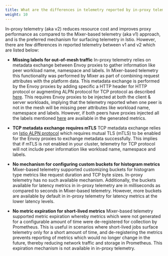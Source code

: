 ```yaml
---
title: What are the differences in telemetry reported by in-proxy telemetry (aka v2) and Mixer-based telemetry (aka v1)?
weight: 10
---
```


In-proxy telemetry (aka v2) reduces resource cost and improves proxy
performance as compared to the Mixer-based telemetry (aka v1) approach,
and is the preferred mechanism for surfacing telemetry in Istio.
However, there are few differences in reported telemetry between v1 and
v2 which are listed below:

* **Missing labels for out-of-mesh traffic**
  In-proxy telemetry relies on metadata exchange between Envoy proxies to gather
  information like peer workload name, namespace and labels. In Mixer-based telemetry
  this functionality was performed by Mixer as part of combining request attributes
  with the platform data. This metadata exchange is performed by the Envoy proxies
  by adding specific a HTTP header for HTTP protocol or augmenting
  ALPN protocol for TCP protocol as described
  [here](/docs/tasks/observability/metrics/tcp-metrics/#understanding-tcp-telemetry-collection).
  This requires Envoy proxies to be injected at both the client & server workloads,
  implying that the telemetry reported when one peer is not in the mesh will be
  missing peer attributes like workload name, namespace and labels.
  However, if both peers have proxies injected all the labels mentioned
  [here](/docs/reference/config/metrics/) are available in the generated metrics.

* **TCP metadata exchange requires mTLS**
  TCP metadata exchange relies on [Istio ALPN protocol](/docs/tasks/observability/metrics/tcp-metrics/#understanding-tcp-telemetry-collection)
  which requires mutual TLS (mTLS) to be enabled for the Envoy proxies
  to exchange metadata successfully. This implies that if mTLS is not
  enabled in your cluster, telemetry for TCP protocol will not include
  peer information like workload name, namespace and labels.

* **No mechanism for configuring custom buckets for histogram metrics**
  Mixer-based telemetry supported customizing buckets for histogram type metrics
  like request duration and TCP byte sizes. In-proxy telemetry has no such
  available mechanism. Additionally, the buckets available for latency metrics
  in in-proxy telemetry are in milliseconds as compared to seconds
  in Mixer-based telemetry. However, more buckets are available by default
  in in-proxy telemetry for latency metrics at the lower latency levels.

* **No metric expiration for short-lived metrics**
  Mixer-based telemetry supported metric expiration whereby metrics which were
  not generated for a configurable amount of time were de-registered for
  collection by Prometheus. This is useful in scenarios where short-lived jobs
  surface telemetry only for a short amount of time, and de-registering
  the metrics prevents reporting of metrics which would no longer change in the
  future, thereby reducing network traffic and storage in Prometheus.
  This expiration mechanism is not available in in-proxy telemetry.
